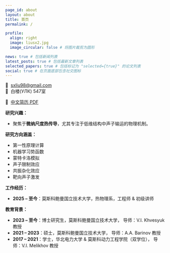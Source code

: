 ```yaml
---
page_id: about
layout: about
title: 首页
permalink: /

profile:
  align: right
  image: liusx2.jpg
  image_circular: false # 将图片裁剪为圆形

news: true # 包括新闻列表
latest_posts: true # 包括最新文章列表
selected_papers: true # 包括标记为 "selected={true}" 的论文列表
social: true # 在页面底部包含社交图标
---
```


📧  [sxliu98@gmail.com](mailto:sxliu98@gmail.com)  
📍  白楼(УЛК) 547室 

📄  [中文简历 PDF](https://lyushisyan.github.io/assets/pdf/zh-CN/CV_LIU_ZH_0906.pdf)

**研究兴趣：**  
- 聚焦于**微纳尺度热传导**，尤其专注于低维结构中声子输运的物理机制。

**研究方向涵盖：** 
- 第一性原理计算
- 机器学习势函数
- 蒙特卡洛模拟
- 声子限制效应 
- 共振杂化效应
- 靶向声子激发

**工作经历：**  
- **2025 – 至今**：莫斯科鲍曼国立技术大学，热物理系，工程师 & 初级讲师  

**教育背景：**  
- **2023 – 至今**：博士研究生，莫斯科鲍曼国立技术大学，  导师：V.I. Khvesyuk 教授  
- **2021 – 2023**：硕士，莫斯科鲍曼国立技术大学，  导师：A.A. Barinov 教授  
- **2017 – 2021**：学士，华北电力大学 & 莫斯科动力工程学院（双学位），  导师：V.I. Melikhov 教授

